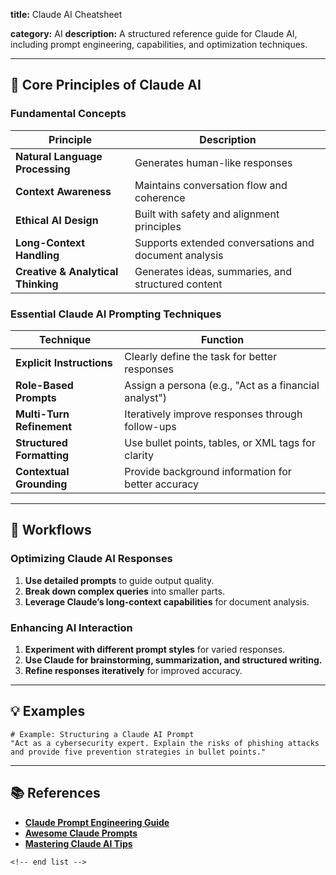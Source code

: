 **title:** Claude AI Cheatsheet

**category:** AI
**description:** A structured reference guide for Claude AI, including prompt engineering, capabilities, and optimization techniques.

---

## 🤖 **Core Principles of Claude AI**

### **Fundamental Concepts**

| Principle                                | Description                                           |
| ---------------------------------------- | ----------------------------------------------------- |
| **Natural Language Processing**    | Generates human-like responses                        |
| **Context Awareness**              | Maintains conversation flow and coherence             |
| **Ethical AI Design**              | Built with safety and alignment principles            |
| **Long-Context Handling**          | Supports extended conversations and document analysis |
| **Creative & Analytical Thinking** | Generates ideas, summaries, and structured content    |

### **Essential Claude AI Prompting Techniques**

| Technique                       | Function                                              |
| ------------------------------- | ----------------------------------------------------- |
| **Explicit Instructions** | Clearly define the task for better responses          |
| **Role-Based Prompts**    | Assign a persona (e.g., "Act as a financial analyst") |
| **Multi-Turn Refinement** | Iteratively improve responses through follow-ups      |
| **Structured Formatting** | Use bullet points, tables, or XML tags for clarity    |
| **Contextual Grounding**  | Provide background information for better accuracy    |

---

## 🔄 **Workflows**

### **Optimizing Claude AI Responses**

1. **Use detailed prompts** to guide output quality.
2. **Break down complex queries** into smaller parts.
3. **Leverage Claude’s long-context capabilities** for document analysis.

### **Enhancing AI Interaction**

1. **Experiment with different prompt styles** for varied responses.
2. **Use Claude for brainstorming, summarization, and structured writing.**
3. **Refine responses iteratively** for improved accuracy.

---

## 💡 **Examples**

```plaintext
# Example: Structuring a Claude AI Prompt
"Act as a cybersecurity expert. Explain the risks of phishing attacks and provide five prevention strategies in bullet points."  
```

---

## 📚 **References**

- **[Claude Prompt Engineering Guide](https://cheatsheet.md/claude/claude-prompt-engineering.en)**
- **[Awesome Claude Prompts](https://github.com/langgptai/awesome-claude-prompts)**
- **[Mastering Claude AI Tips](https://aicreate.com/20-tips-for-mastering-claude-ai-a-cheat-sheet/)**

```
<!-- end list -->
```
